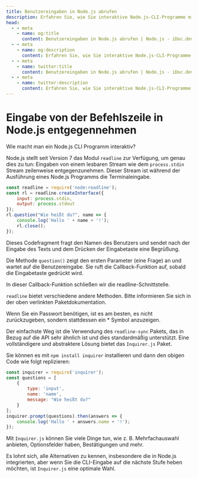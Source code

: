 ```yaml
---
title: Benutzereingaben in Node.js abrufen
description: Erfahren Sie, wie Sie interaktive Node.js-CLI-Programme mit dem readline-Modul und dem Inquirer.js-Paket erstellen.
head:
  - - meta
    - name: og:title
      content: Benutzereingaben in Node.js abrufen | Node.js - iDoc.dev
  - - meta
    - name: og:description
      content: Erfahren Sie, wie Sie interaktive Node.js-CLI-Programme mit dem readline-Modul und dem Inquirer.js-Paket erstellen.
  - - meta
    - name: twitter:title
      content: Benutzereingaben in Node.js abrufen | Node.js - iDoc.dev
  - - meta
    - name: twitter:description
      content: Erfahren Sie, wie Sie interaktive Node.js-CLI-Programme mit dem readline-Modul und dem Inquirer.js-Paket erstellen.
---
```



# Eingabe von der Befehlszeile in Node.js entgegennehmen

Wie macht man ein Node.js CLI Programm interaktiv?

Node.js stellt seit Version 7 das Modul `readline` zur Verfügung, um genau dies zu tun: Eingaben von einem lesbaren Stream wie dem `process.stdin` Stream zeilenweise entgegenzunehmen. Dieser Stream ist während der Ausführung eines Node.js Programms die Terminaleingabe.

```javascript
const readline = require('node:readline');
const rl = readline.createInterface({
    input: process.stdin,
    output: process.stdout
});
rl.question("Wie heißt du?", name => {
    console.log('Hallo ' + name + '!');
    rl.close();
});
```

Dieses Codefragment fragt den Namen des Benutzers und sendet nach der Eingabe des Texts und dem Drücken der Eingabetaste eine Begrüßung.

Die Methode `question()` zeigt den ersten Parameter (eine Frage) an und wartet auf die Benutzereingabe. Sie ruft die Callback-Funktion auf, sobald die Eingabetaste gedrückt wird.

In dieser Callback-Funktion schließen wir die readline-Schnittstelle.

`readline` bietet verschiedene andere Methoden. Bitte informieren Sie sich in der oben verlinkten Paketdokumentation.

Wenn Sie ein Passwort benötigen, ist es am besten, es nicht zurückzugeben, sondern stattdessen ein * Symbol anzuzeigen.

Der einfachste Weg ist die Verwendung des `readline-sync` Pakets, das in Bezug auf die API sehr ähnlich ist und dies standardmäßig unterstützt. Eine vollständigere und abstraktere Lösung bietet das `Inquirer.js` Paket.

Sie können es mit `npm install inquirer` installieren und dann den obigen Code wie folgt replizieren:

```javascript
const inquirer = require('inquirer');
const questions = [
    {
        type: 'input',
        name: 'name',
        message: "Wie heißt du?"
    }
];
inquirer.prompt(questions).then(answers => {
    console.log('Hallo ' + answers.name + '!');
});
```

Mit `Inquirer.js` können Sie viele Dinge tun, wie z. B. Mehrfachauswahl anbieten, Optionsfelder haben, Bestätigungen und mehr.

Es lohnt sich, alle Alternativen zu kennen, insbesondere die in Node.js integrierten, aber wenn Sie die CLI-Eingabe auf die nächste Stufe heben möchten, ist `Inquirer.js` eine optimale Wahl.

